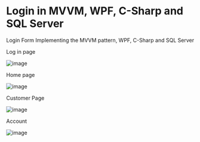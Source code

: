# Login in MVVM, WPF, C-Sharp and SQL Server

Login Form Implementing the MVVM pattern, WPF, C-Sharp and SQL Server
 
Log in page

![image](https://github.com/AZRAELSANTI/MVVMDashboard/assets/83638372/164773e3-0916-4719-9e3c-fa4a702d15b3)

Home page

![image](https://github.com/AZRAELSANTI/MVVMDashboard/assets/83638372/b65941d6-a55d-40f2-8298-e7dc7f8bf3b5)

Customer Page

![image](https://github.com/AZRAELSANTI/MVVMDashboard/assets/83638372/f6d74a24-bb96-4b92-8074-3f4774bdf1dc)

Account 

![image](https://github.com/AZRAELSANTI/MVVMDashboard/assets/83638372/07d9105e-486e-402a-b21d-0ec64786e1a3)

